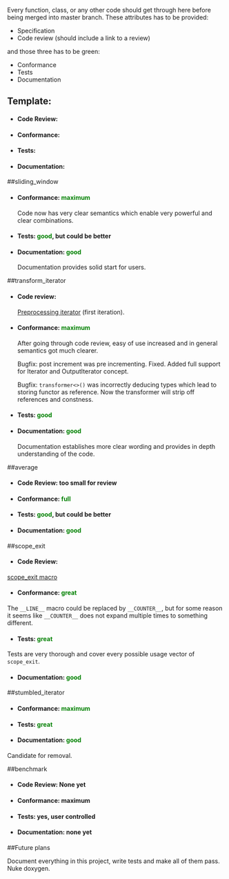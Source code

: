 Every function, class, or any other code should get through here before being merged into master branch. These attributes has to be provided:
 
 - Specification
 - Code review (should include a link to a review)
 
 and those three has to be green:
 - Conformance
 - Tests
 - Documentation
 
 <h2>Template:</h2>
  
  - <h4>Code Review: </h4>
 
  - <h4>Conformance: </h4>
  
  - <h4>Tests: </h4>
   
  - <h4>Documentation: </h4>
 
##sliding_window

 - <h4>Conformance: <font color=green>maximum</font> </h4>
 
   Code now has very clear semantics which enable very powerful and clear combinations.
 
 - <h4> Tests: <font color="green">good</font>, but could be better</h4>
 
 - <h4> Documentation: <font color="green">good</font></h4>
 
   Documentation provides solid start for users.
 
 ##transform_iterator
    
 - <h4>Code review:</h4>
 
   [Preprocessing iterator](http://codereview.stackexchange.com/questions/155866/preprocessing-iterator) (first iteration).
 
 - <h4>Conformance: <font color=green>maximum</font> </h4>
  
   After going through code review, easy of use increased and in general semantics got much clearer.
  
   Bugfix: post increment was pre incrementing. Fixed. Added full support for Iterator and OutputIterator concept.
   
   Bugfix: `transformer<>()` was incorrectly deducing types which lead to storing functor as reference. 
   Now the transformer will strip off references and constness.
  
  - <h4> Tests: <font color="green">good</font></h4>
  
  - <h4> Documentation: <font color=green>good</font></h4>
  
    Documentation establishes more clear wording and provides in depth understanding of the code.
    
##average
   
   - <h4>Code Review: too small for review</h4>
  
   - <h4>Conformance: <font color="green">full</font></h4>
   
   - <h4>Tests: <font color="green">good</font>, but could be better</h4>
    
   - <h4>Documentation: <font color="green">good</font></h4>
   
##scope_exit
   
   - <h4>Code Review: </h4>
   
   [scope_exit macro](http://codereview.stackexchange.com/questions/145801/scope-exit-macro)
  
   - <h4>Conformance: <font color="green">great</font></h4>
   
   The `__LINE__` macro could be replaced by `__COUNTER__`, but for some reason
   it seems like `__COUNTER__` does not expand multiple times to something different.
   
   - <h4>Tests: <font color = "green">great</font></h4>
   
   Tests are very thorough and cover every possible usage vector of `scope_exit`.
    
   - <h4>Documentation: <font color="green">good</font></h4>
   
##stumbled_iterator

   - <h4>Conformance: <font color="green">maximum</font></h4>
   
   - <h4>Tests: <font color = "green">great</font></h4>
   
   - <h4>Documentation: <font color = "green">good</font> </h4>
   
Candidate for removal.

##benchmark

  - <h4>Code Review: None yet</h4>
 
  - <h4>Conformance: maximum</h4>
  
  - <h4>Tests: yes, user controlled</h4>
   
  - <h4>Documentation: none yet</h4>  
  
##Future plans

Document everything in this project, write tests and make all of them pass. Nuke doxygen.
